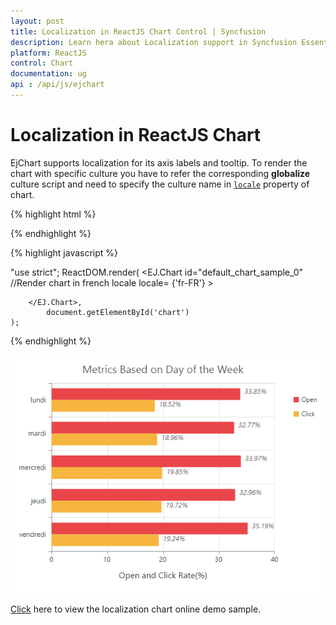 ```yaml
---
layout: post
title: Localization in ReactJS Chart Control | Syncfusion
description: Learn hera about Localization support in Syncfusion Essential ReactJS Chart Control, its elements, and more.
platform: ReactJS
control: Chart
documentation: ug
api : /api/js/ejchart
---
```


# Localization in ReactJS Chart

EjChart supports localization for its axis labels and tooltip. To render the chart with specific culture you have to refer the corresponding **globalize** culture script and need to specify the culture name in [`locale`](../api/ejchart#members:locale) property of chart.   

{% highlight html %}


<head> 
<!--Refer french globalize culture script-->
<script src="../scripts/cultures/globalize.culture.fr-FR.min.js"></script>
</head>

<body>
    <div id="chartcontainer"></div>
</body>

{% endhighlight %}

{% highlight javascript %}

"use strict";
	ReactDOM.render(
		<EJ.Chart id="default_chart_sample_0"
		//Render chart in french locale
        locale= {'fr-FR'}
		>        
            
		</EJ.Chart>,
			document.getElementById('chart')
	);


{% endhighlight %}

![ReactJS Chart Localization](Localization_images/Localization_img1.png)

[Click](http://js.syncfusion.com/demos/web/#!/azure/chart/chartcustomization/localization) here to view the localization chart online demo sample.


